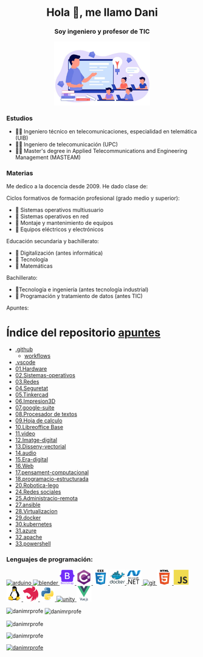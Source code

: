 
<h1 align="center">Hola 👋, me llamo Dani</h1>
<h3 align="center">Soy ingeniero y profesor de TIC</h3>

<img src="profesor.jpg" style="display: block;margin: 0px auto" width="50%">

<h3 align="left">Estudios</h3>

- 👨‍🎓 Ingeniero técnico en telecomunicaciones, especialidad en telemática (UIB)
- 👨‍🎓 Ingeniero de telecomunicación (UPC)
- 👨‍🎓 Master's degree in Applied Telecommunications and Engineering Management (MASTEAM)

<h3 align="left">Materias</h3>
<p align="left">Me dedico a la docencia desde 2009. He dado clase de:</p>

Ciclos formativos de formación profesional (grado medio y superior):

- 📕 Sistemas operativos multiusuario
- 📕 Sistemas operativos en red
- 📕 Montaje y mantenimiento de equipos
- 📕 Equipos eléctricos y electrónicos

Educación secundaria y bachillerato:

- 📘 Digitalización (antes informática)
- 📘 Tecnología
- 📘 Matemáticas

Bachillerato:

- 📗Tecnología e ingeniería (antes tecnología industrial)
- 📗 Programación y tratamiento de datos (antes TIC)

Apuntes:

# Índice del repositorio [apuntes](https://github.com/danimrprofe/apuntes/)

- [.github](https://github.com/danimrprofe/apuntes/tree/master/.github)
  - [workflows](https://github.com/danimrprofe/apuntes/tree/master/.github/workflows)
- [.vscode](https://github.com/danimrprofe/apuntes/tree/master/.vscode)
- [01.Hardware](https://github.com/danimrprofe/apuntes/tree/master/01.Hardware)
- [02.Sistemas-operativos](https://github.com/danimrprofe/apuntes/tree/master/02.Sistemas-operativos)
- [03.Redes](https://github.com/danimrprofe/apuntes/tree/master/03.Redes)
- [04.Seguretat](https://github.com/danimrprofe/apuntes/tree/master/04.Seguretat)
- [05.Tinkercad](https://github.com/danimrprofe/apuntes/tree/master/05.Tinkercad)
- [06.Impresion3D](https://github.com/danimrprofe/apuntes/tree/master/06.Impresion3D)
- [07.google-suite](https://github.com/danimrprofe/apuntes/tree/master/07.google-suite)
- [08.Procesador de textos](https://github.com/danimrprofe/apuntes/tree/master/08.Procesador%20de%20textos)
- [09.Hoja de calculo](https://github.com/danimrprofe/apuntes/tree/master/09.Hoja%20de%20calculo)
- [10.Libreoffice Base](https://github.com/danimrprofe/apuntes/tree/master/10.Libreoffice%20Base)
- [11.video](https://github.com/danimrprofe/apuntes/tree/master/11.video)
- [12.Imatge-digital](https://github.com/danimrprofe/apuntes/tree/master/12.Imatge-digital)
- [13.Disseny-vectorial](https://github.com/danimrprofe/apuntes/tree/master/13.Disseny-vectorial)
- [14.audio](https://github.com/danimrprofe/apuntes/tree/master/14.audio)
- [15.Era-digital](https://github.com/danimrprofe/apuntes/tree/master/15.Era-digital)
- [16.Web](https://github.com/danimrprofe/apuntes/tree/master/16.Web)
- [17.pensament-computacional](https://github.com/danimrprofe/apuntes/tree/master/17.pensament-computacional)
- [18.programacio-estructurada](https://github.com/danimrprofe/apuntes/tree/master/18.programacio-estructurada)
- [20.Robotica-lego](https://github.com/danimrprofe/apuntes/tree/master/20.Robotica-lego)
- [24.Redes sociales](https://github.com/danimrprofe/apuntes/tree/master/24.Redes%20sociales)
- [25.Administracio-remota](https://github.com/danimrprofe/apuntes/tree/master/25.Administracio-remota)
- [27.ansible](https://github.com/danimrprofe/apuntes/tree/master/27.ansible)
- [28.Virtualizacion](https://github.com/danimrprofe/apuntes/tree/master/28.Virtualizacion)
- [29.docker](https://github.com/danimrprofe/apuntes/tree/master/29.docker)
- [30.kubernetes](https://github.com/danimrprofe/apuntes/tree/master/30.kubernetes)
- [31.azure](https://github.com/danimrprofe/apuntes/tree/master/31.azure)
- [32.apache](https://github.com/danimrprofe/apuntes/tree/master/32.apache)
- [33.powershell](https://github.com/danimrprofe/apuntes/tree/master/33.powershell)

<h3 align="left">Lenguajes de programación:</h3>
<p align="left"> <a href="https://www.arduino.cc/" target="_blank" rel="noreferrer"> <img src="https://cdn.worldvectorlogo.com/logos/arduino-1.svg" alt="arduino" width="40" height="40"/> </a> <a href="https://www.blender.org/" target="_blank" rel="noreferrer"> <img src="https://download.blender.org/branding/community/blender_community_badge_white.svg" alt="blender" width="40" height="40"/> </a> <a href="https://getbootstrap.com" target="_blank" rel="noreferrer"> <img src="https://raw.githubusercontent.com/devicons/devicon/master/icons/bootstrap/bootstrap-plain-wordmark.svg" alt="bootstrap" width="40" height="40"/> </a> <a href="https://www.w3schools.com/cs/" target="_blank" rel="noreferrer"> <img src="https://raw.githubusercontent.com/devicons/devicon/master/icons/csharp/csharp-original.svg" alt="csharp" width="40" height="40"/> </a> <a href="https://www.w3schools.com/css/" target="_blank" rel="noreferrer"> <img src="https://raw.githubusercontent.com/devicons/devicon/master/icons/css3/css3-original-wordmark.svg" alt="css3" width="40" height="40"/> </a> <a href="https://www.docker.com/" target="_blank" rel="noreferrer"> <img src="https://raw.githubusercontent.com/devicons/devicon/master/icons/docker/docker-original-wordmark.svg" alt="docker" width="40" height="40"/> </a> <a href="https://dotnet.microsoft.com/" target="_blank" rel="noreferrer"> <img src="https://raw.githubusercontent.com/devicons/devicon/master/icons/dot-net/dot-net-original-wordmark.svg" alt="dotnet" width="40" height="40"/> </a> <a href="https://git-scm.com/" target="_blank" rel="noreferrer"> <img src="https://www.vectorlogo.zone/logos/git-scm/git-scm-icon.svg" alt="git" width="40" height="40"/> </a> <a href="https://www.w3.org/html/" target="_blank" rel="noreferrer"> <img src="https://raw.githubusercontent.com/devicons/devicon/master/icons/html5/html5-original-wordmark.svg" alt="html5" width="40" height="40"/> </a> <a href="https://developer.mozilla.org/en-US/docs/Web/JavaScript" target="_blank" rel="noreferrer"> <img src="https://raw.githubusercontent.com/devicons/devicon/master/icons/javascript/javascript-original.svg" alt="javascript" width="40" height="40"/> </a> <a href="https://www.linux.org/" target="_blank" rel="noreferrer"> <img src="https://raw.githubusercontent.com/devicons/devicon/master/icons/linux/linux-original.svg" alt="linux" width="40" height="40"/> </a> <a href="https://nestjs.com/" target="_blank" rel="noreferrer"> <img src="https://raw.githubusercontent.com/devicons/devicon/master/icons/nestjs/nestjs-plain.svg" alt="nestjs" width="40" height="40"/> </a> <a href="https://www.python.org" target="_blank" rel="noreferrer"> <img src="https://raw.githubusercontent.com/devicons/devicon/master/icons/python/python-original.svg" alt="python" width="40" height="40"/> </a> <a href="https://unity.com/" target="_blank" rel="noreferrer"> <img src="https://www.vectorlogo.zone/logos/unity3d/unity3d-icon.svg" alt="unity" width="40" height="40"/> </a> <a href="https://vuejs.org/" target="_blank" rel="noreferrer"> <img src="https://raw.githubusercontent.com/devicons/devicon/master/icons/vuejs/vuejs-original-wordmark.svg" alt="vuejs" width="40" height="40"/> </a> </p>

<p><img align="left" src="https://github-readme-stats.vercel.app/api/top-langs?username=danimrprofe&show_icons=true&locale=en&layout=compact" alt="danimrprofe" /></p>

<p>&nbsp;<img align="center" src="https://github-readme-stats.vercel.app/api?username=danimrprofe&show_icons=true&locale=en" alt="danimrprofe" /></p>

<p><img align="center" src="https://github-readme-streak-stats.herokuapp.com/?user=danimrprofe&" alt="danimrprofe" /></p>

<p align="left"> <img src="https://komarev.com/ghpvc/?username=danimrprofe&label=Profile%20views&color=0e75b6&style=flat" alt="danimrprofe" /> </p>

<p align="left"> <a href="https://github.com/ryo-ma/github-profile-trophy"><img src="https://github-profile-trophy.vercel.app/?username=danimrprofe" alt="danimrprofe" /></a> </p>

<p align="left"> <a href="https://twitter.com/" target="blank"><img src="https://img.shields.io/twitter/follow/?logo=twitter&style=for-the-badge" alt="" /></a> </p>

